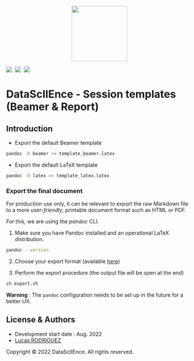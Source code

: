 
<p align="center">
<img src="https://datasciience-ensiie.github.io/assets/img/logo_DS_transparent_alt.png" width="150"/>
</p>

<img src="https://img.shields.io/static/v1?label=DataScIIEnce&message=Associative project&color=007bff"/>&nbsp;&nbsp;<img src="https://img.shields.io/static/v1?label=Languages&message=Markdown, Pandoc, LaTeX&color=ff0000"/>&nbsp;&nbsp;<img src="https://img.shields.io/static/v1?label=Restriction&message=Open to public&color=26c601"/>


# DataScIIEnce - Session templates (Beamer & Report)

## Introduction

- Export the default Beamer template
```bash
pandoc -D beamer >> template_beamer.latex
```

- Export the default LaTeX template
```bash
pandoc -D latex >> template_latex.latex
```

### Export the final document

For production use only, it can be relevant to export the raw Markdown file to a more *user-friendly*, printable document format such as HTML or PDF.

For this, we are using the *pandoc* CLI.

1. Make sure you have Pandoc installed and an operational LaTeX distribution.
```bash
pandoc --version
```

2. Choose your export format (available [here](https://pandoc.org/demos.html))

3. Perform the export procedure (the output file will be open at the end)
```bash
sh export.sh
```

**Warning** : The `pandoc` configuration needs to be set up in the future for a better UX.


## License & Authors

- Development start date : Aug. 2022
- [Lucas RODRIGUEZ](https://lcsrodriguez.github.io/)

Copyright &copy; 2022 DataScIIEnce. All rights reserved.